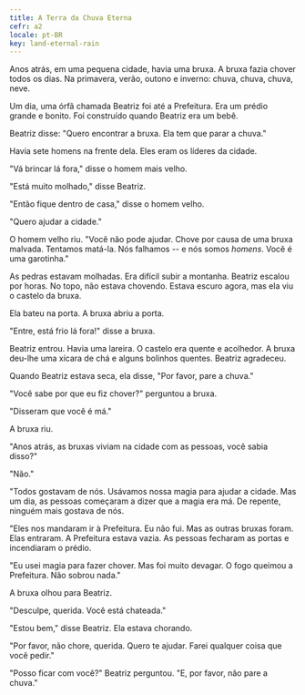 ```yaml
---
title: A Terra da Chuva Eterna
cefr: a2
locale: pt-BR
key: land-eternal-rain
---
```


Anos atrás, em uma pequena cidade, havia uma bruxa. A bruxa fazia chover todos os dias. Na primavera, verão, outono e inverno: chuva, chuva, chuva, neve.

Um dia, uma órfã chamada Beatriz foi até a Prefeitura. Era um prédio grande e bonito. Foi construído quando Beatriz era um bebê.

Beatriz disse: "Quero encontrar a bruxa. Ela tem que parar a chuva."

Havia sete homens na frente dela. Eles eram os líderes da cidade.

"Vá brincar lá fora," disse o homem mais velho.

"Está muito molhado," disse Beatriz.

"Então fique dentro de casa," disse o homem velho.

"Quero ajudar a cidade."

O homem velho riu. "Você não pode ajudar. Chove por causa de uma bruxa malvada. Tentamos matá-la. Nós falhamos -- e nós somos *homens*. Você é uma garotinha."

As pedras estavam molhadas. Era difícil subir a montanha. Beatriz escalou por horas. No topo, não estava chovendo. Estava escuro agora, mas ela viu o castelo da bruxa.

Ela bateu na porta. A bruxa abriu a porta.

"Entre, está frio lá fora!" disse a bruxa.

Beatriz entrou. Havia uma lareira. O castelo era quente e acolhedor. A bruxa deu-lhe uma xícara de chá e alguns bolinhos quentes. Beatriz agradeceu.

Quando Beatriz estava seca, ela disse, "Por favor, pare a chuva."

"Você sabe por que eu fiz chover?" perguntou a bruxa.

"Disseram que você é má."

A bruxa riu.

"Anos atrás, as bruxas viviam na cidade com as pessoas, você sabia disso?"

"Não."

"Todos gostavam de nós. Usávamos nossa magia para ajudar a cidade. Mas um dia, as pessoas começaram a dizer que a magia era má. De repente, ninguém mais gostava de nós.

"Eles nos mandaram ir à Prefeitura. Eu não fui. Mas as outras bruxas foram. Elas entraram. A Prefeitura estava vazia. As pessoas fecharam as portas e incendiaram o prédio.

"Eu usei magia para fazer chover. Mas foi muito devagar. O fogo queimou a Prefeitura. Não sobrou nada."

A bruxa olhou para Beatriz.

"Desculpe, querida. Você está chateada."

"Estou bem," disse Beatriz. Ela estava chorando.

"Por favor, não chore, querida. Quero te ajudar. Farei qualquer coisa que você pedir."

"Posso ficar com você?" Beatriz perguntou. "E, por favor, não pare a chuva."